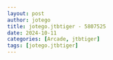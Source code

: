 ```yaml
---
layout: post
author: jotego
title: jotego.jtbtiger - 5807525
date: 2024-10-11
categories: [Arcade, jtbtiger]
tags: [jotego.jtbtiger]
---
```



